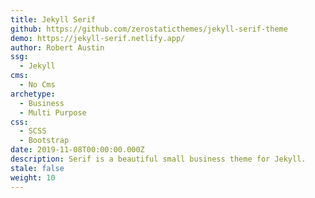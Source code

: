 ```yaml
---
title: Jekyll Serif
github: https://github.com/zerostaticthemes/jekyll-serif-theme
demo: https://jekyll-serif.netlify.app/
author: Robert Austin
ssg:
  - Jekyll
cms:
  - No Cms
archetype:
  - Business
  - Multi Purpose
css:
  - SCSS
  - Bootstrap
date: 2019-11-08T00:00:00.000Z
description: Serif is a beautiful small business theme for Jekyll.
stale: false
weight: 10
---
```

